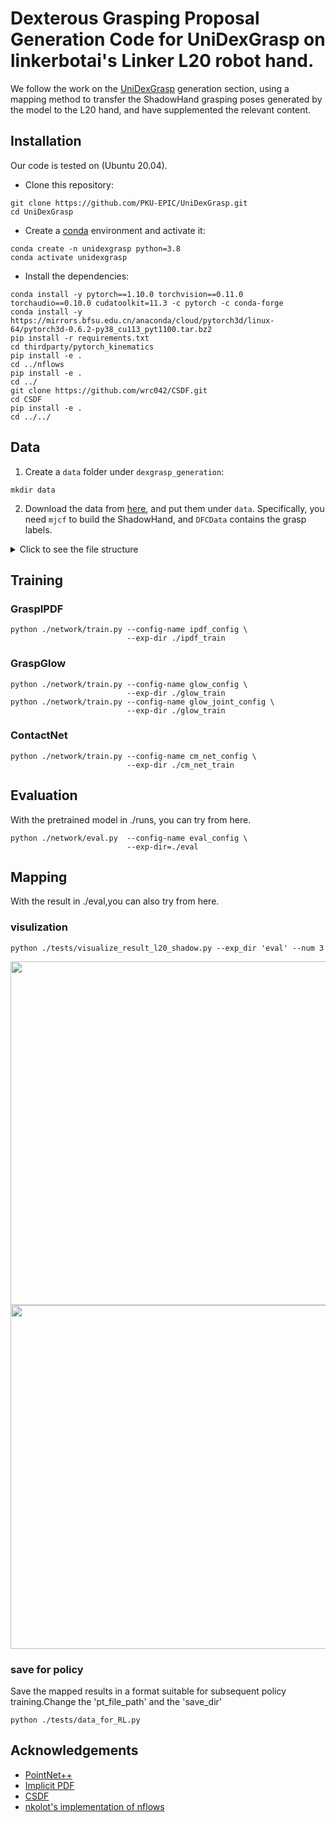 # Dexterous Grasping Proposal Generation Code for UniDexGrasp on linkerbotai's Linker L20 robot hand.


We follow the work on the [UniDexGrasp](https://arxiv.org/abs/2303.00938) generation section, using a mapping method to transfer the ShadowHand grasping poses generated by the model to the L20 hand, and have supplemented the relevant content.


## Installation

Our code is tested on (Ubuntu 20.04).

* Clone this repository:
```commandline
git clone https://github.com/PKU-EPIC/UniDexGrasp.git
cd UniDexGrasp
```

* Create a [conda](https://www.anaconda.com/) environment and activate it:
```commandline
conda create -n unidexgrasp python=3.8
conda activate unidexgrasp
```

* Install the dependencies:
```commandline
conda install -y pytorch==1.10.0 torchvision==0.11.0 torchaudio==0.10.0 cudatoolkit=11.3 -c pytorch -c conda-forge
conda install -y https://mirrors.bfsu.edu.cn/anaconda/cloud/pytorch3d/linux-64/pytorch3d-0.6.2-py38_cu113_pyt1100.tar.bz2
pip install -r requirements.txt
cd thirdparty/pytorch_kinematics
pip install -e .
cd ../nflows
pip install -e .
cd ../
git clone https://github.com/wrc042/CSDF.git
cd CSDF
pip install -e .
cd ../../
```


## Data

1. Create a `data` folder under `dexgrasp_generation`:

```commandline
mkdir data
```
2. Download the data from [here](https://mirrors.pku.edu.cn/dl-release/UniDexGrasp_CVPR2023/), and put them under `data`. Specifically, you need `mjcf` to build the ShadowHand, and `DFCData` contains the grasp labels.

<details>
  <summary> Click to see the file structure </summary>
  
  ```commandline
  UniDexGrasp
  ├── dexgrasp_generation
  │   ├── data
  │   │   ├── DFCdata
  │   │   │    ├── datasetv4.1（same as policy)
  │   │   │    ├── meshdatav3  (same items as policy,but including point cloud)
  │   │   │    └── splits
  │   │   └── mjcf
  │   └── ...
  ├── dexgrasp_policy
  │   ├── assets
  │   │   ├── meshdatav3_pc_feat
  │   │   ├── meshdatav3_pc_fps 
  │   │   ├── meshdatav3_scaled
  │   │   ├── datasetv4.1 
  │   │   └── mjcf
  │   └── ...
  └──
  ```
</details>

## Training

### GraspIPDF

```commandline
python ./network/train.py --config-name ipdf_config \
                          --exp-dir ./ipdf_train
```

### GraspGlow

```commandline
python ./network/train.py --config-name glow_config \
                          --exp-dir ./glow_train
python ./network/train.py --config-name glow_joint_config \
                          --exp-dir ./glow_train
```

### ContactNet

```commandline
python ./network/train.py --config-name cm_net_config \
                          --exp-dir ./cm_net_train
```

## Evaluation
With the pretrained model in ./runs, you can try from here.

```commandline
python ./network/eval.py  --config-name eval_config \
                          --exp-dir=./eval
```

## Mapping

With the result in ./eval,you can also try from here.

### visulization

```commandline
python ./tests/visualize_result_l20_shadow.py --exp_dir 'eval' --num 3
```

<img  src="/readme_image/item_1.jpg" width="550">
<img  src="/readme_image/item_2.jpg" width="550">

### save for policy
Save the mapped results in a format suitable for subsequent policy training.Change the 'pt_file_path' and the 'save_dir'
```commandline
python ./tests/data_for_RL.py
```




## Acknowledgements

* [PointNet++](https://github.com/rusty1s/pytorch_geometric)
* [Implicit PDF](https://github.com/google-research/google-research/tree/master/implicit_pdf)
* [CSDF](https://github.com/wrc042/CSDF)
* [nkolot's implementation of nflows](https://github.com/nkolot/nflows)
